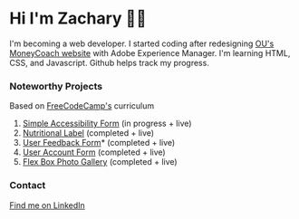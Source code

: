 <h1>Hi I'm Zachary 👋🏾</h1>
I'm becoming a web developer. I started coding after redesigning <a href="https://ou.edu/moneycoach">OU's MoneyCoach website</a> with Adobe Experience Manager. I'm learning HTML, CSS, and Javascript. Github helps track my progress.
<br>

<h3>Noteworthy Projects</h3>
<p>Based on <a href="https://freecodecamp.org">FreeCodeCamp's</a> curriculum</p>

<ol>
  <li><a href="https://github.com/Zacharyjpeter/FCC-AccessibilityQuiz">Simple Accessibility Form</a> (in progress + live)</li>
  <li><a href="https://github.com/Zacharyjpeter/FCC-NutritionLabel">Nutritional Label</a> (completed + live)</li>
  <li><a href="https://github.com/Zacharyjpeter/FCC-SurveyForm">User Feedback Form</a>* (completed + live)</li>
  <li><a href="https://github.com/Zacharyjpeter/FCC-RegistrationForm">User Account Form</a> (completed + live)</li>
  <li><a href="https://github.com/Zacharyjpeter/FCC-CSSPhotoGallery">Flex Box Photo Gallery</a> (completed + live)</li>
</ol>
<h3>Contact</h3>
<a href="https://www.Linkedin.com/in/zacharyjpeter94">Find me on LinkedIn</a>
<!---
Zacharyjpeter/Zacharyjpeter is a ✨ special ✨ repository because its `README.md` (this file) appears on your GitHub profile.
You can click the Preview link to take a look at your changes.
--->
